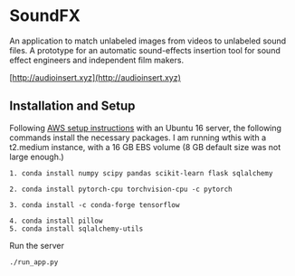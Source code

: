 # SoundFX

An application to match unlabeled images from videos to unlabeled sound files. A prototype for an automatic sound-effects insertion tool for sound effect engineers and independent film makers. 

[http://audioinsert.xyz](http://audioinsert.xyz)

## Installation and Setup

Following [AWS setup instructions](https://docs.google.com/presentation/d/1EjBfDnIauu9L5LIH_79XqIWkWfCeB1AA99Q7rD75W_I/edit#slide=id.p) with an Ubuntu 16 server, the following commands install the necessary packages. I am running wthis with a t2.medium instance, with a 16 GB EBS volume (8 GB default size was not large enough.)

```
1. conda install numpy scipy pandas scikit-learn flask sqlalchemy

2. conda install pytorch-cpu torchvision-cpu -c pytorch

3. conda install -c conda-forge tensorflow

4. conda install pillow
5. conda install sqlalchemy-utils
```

Run the server

```
./run_app.py
```



